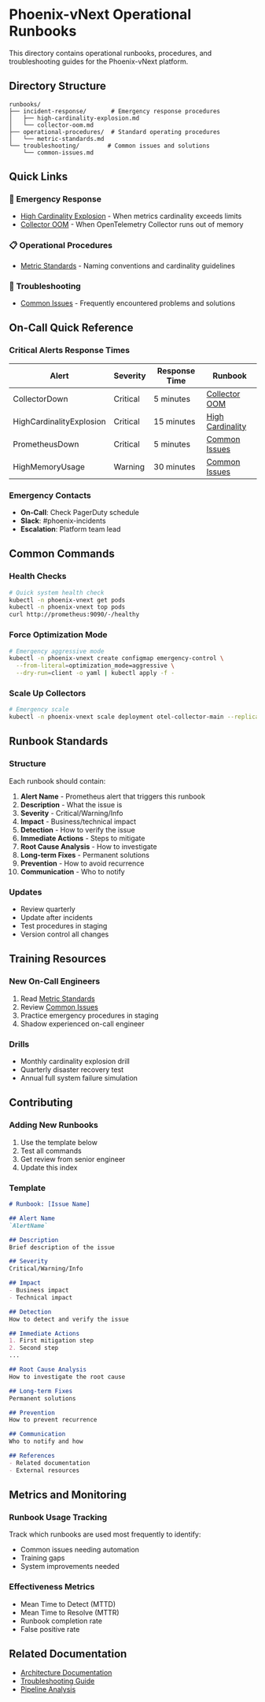 # Phoenix-vNext Operational Runbooks

This directory contains operational runbooks, procedures, and troubleshooting guides for the Phoenix-vNext platform.

## Directory Structure

```
runbooks/
├── incident-response/       # Emergency response procedures
│   ├── high-cardinality-explosion.md
│   └── collector-oom.md
├── operational-procedures/  # Standard operating procedures  
│   └── metric-standards.md
└── troubleshooting/        # Common issues and solutions
    └── common-issues.md
```

## Quick Links

### 🚨 Emergency Response
- [High Cardinality Explosion](incident-response/high-cardinality-explosion.md) - When metrics cardinality exceeds limits
- [Collector OOM](incident-response/collector-oom.md) - When OpenTelemetry Collector runs out of memory

### 📋 Operational Procedures
- [Metric Standards](operational-procedures/metric-standards.md) - Naming conventions and cardinality guidelines

### 🔧 Troubleshooting
- [Common Issues](troubleshooting/common-issues.md) - Frequently encountered problems and solutions

## On-Call Quick Reference

### Critical Alerts Response Times
| Alert | Severity | Response Time | Runbook |
|-------|----------|--------------|---------|
| CollectorDown | Critical | 5 minutes | [Collector OOM](incident-response/collector-oom.md) |
| HighCardinalityExplosion | Critical | 15 minutes | [High Cardinality](incident-response/high-cardinality-explosion.md) |
| PrometheusDown | Critical | 5 minutes | [Common Issues](troubleshooting/common-issues.md#prometheus-issues) |
| HighMemoryUsage | Warning | 30 minutes | [Common Issues](troubleshooting/common-issues.md#performance-issues) |

### Emergency Contacts
- **On-Call**: Check PagerDuty schedule
- **Slack**: #phoenix-incidents
- **Escalation**: Platform team lead

## Common Commands

### Health Checks
```bash
# Quick system health check
kubectl -n phoenix-vnext get pods
kubectl -n phoenix-vnext top pods
curl http://prometheus:9090/-/healthy
```

### Force Optimization Mode
```bash
# Emergency aggressive mode
kubectl -n phoenix-vnext create configmap emergency-control \
  --from-literal=optimization_mode=aggressive \
  --dry-run=client -o yaml | kubectl apply -f -
```

### Scale Up Collectors
```bash
# Emergency scale
kubectl -n phoenix-vnext scale deployment otel-collector-main --replicas=5
```

## Runbook Standards

### Structure
Each runbook should contain:
1. **Alert Name** - Prometheus alert that triggers this runbook
2. **Description** - What the issue is
3. **Severity** - Critical/Warning/Info
4. **Impact** - Business/technical impact
5. **Detection** - How to verify the issue
6. **Immediate Actions** - Steps to mitigate
7. **Root Cause Analysis** - How to investigate
8. **Long-term Fixes** - Permanent solutions
9. **Prevention** - How to avoid recurrence
10. **Communication** - Who to notify

### Updates
- Review quarterly
- Update after incidents
- Test procedures in staging
- Version control all changes

## Training Resources

### New On-Call Engineers
1. Read [Metric Standards](operational-procedures/metric-standards.md)
2. Review [Common Issues](troubleshooting/common-issues.md)
3. Practice emergency procedures in staging
4. Shadow experienced on-call engineer

### Drills
- Monthly cardinality explosion drill
- Quarterly disaster recovery test
- Annual full system failure simulation

## Contributing

### Adding New Runbooks
1. Use the template below
2. Test all commands
3. Get review from senior engineer
4. Update this index

### Template
```markdown
# Runbook: [Issue Name]

## Alert Name
`AlertName`

## Description
Brief description of the issue

## Severity
Critical/Warning/Info

## Impact
- Business impact
- Technical impact

## Detection
How to detect and verify the issue

## Immediate Actions
1. First mitigation step
2. Second step
...

## Root Cause Analysis
How to investigate the root cause

## Long-term Fixes
Permanent solutions

## Prevention
How to prevent recurrence

## Communication
Who to notify and how

## References
- Related documentation
- External resources
```

## Metrics and Monitoring

### Runbook Usage Tracking
Track which runbooks are used most frequently to identify:
- Common issues needing automation
- Training gaps
- System improvements needed

### Effectiveness Metrics
- Mean Time to Detect (MTTD)
- Mean Time to Resolve (MTTR)
- Runbook completion rate
- False positive rate

## Related Documentation
- [Architecture Documentation](../docs/ARCHITECTURE.md)
- [Troubleshooting Guide](../docs/TROUBLESHOOTING.md)
- [Pipeline Analysis](../docs/PIPELINE_ANALYSIS.md)